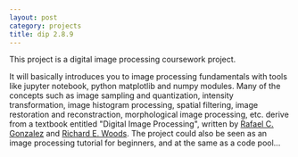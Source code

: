 ```yaml
---
layout: post
category: projects
title: dip 2.8.9
---
```


This project is a digital image processing coursework project.

<!--more-->

It will basically introduces you to image processing fundamentals with tools like jupyter notebook, python matplotlib and numpy modules. Many of the concepts such as image sampling and quantization, intensity transformation, image histogram processing, spatial filtering, image restoration and reconstraction, morphological image processing, etc. derive from a textbook entitled "Digital Image Processing", written by [Rafael C. Gonzalez](http://imageprocessingplace.com/root_files_V3/about_the_authors/gonzalez.htm) and [Richard E. Woods](http://www.rwood.ca/richard-wood-biography).
The project could also be seen as an image processing tutorial for beginners, and at the same as a code pool... 



